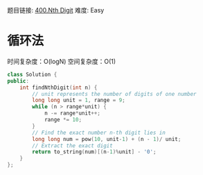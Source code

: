 题目链接: [400.Nth Digit][1]
难度: Easy

# 循环法
时间复杂度：O(logN)
空间复杂度：O(1)

```cpp
class Solution {
public:
    int findNthDigit(int n) {
    	// unit represents the number of digits of one number
        long long unit = 1, range = 9;
        while (n > range*unit) {
            n -= range*unit++;
            range *= 10;
        }
        // Find the exact number n-th digit lies in
        long long num = pow(10, unit-1) + (n - 1)/ unit;
        // Extract the exact digit
        return to_string(num)[(n-1)%unit] - '0';
    }
};
```

[1]: https://leetcode.com/problems/nth-digit
